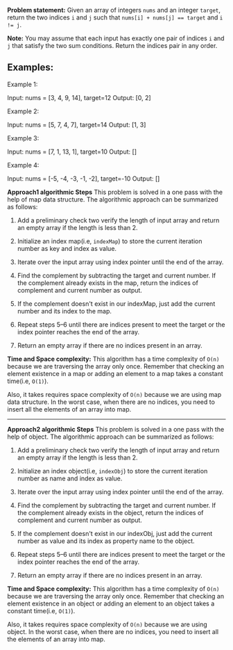 **Problem statement:**
Given an array of integers `nums` and an integer `target`, return the two indices `i` and `j` such that `nums[i] + nums[j] == target` and `i != j`.

**Note:** You may assume that each input has exactly one pair of indices `i` and `j` that satisfy the two sum conditions. Return the indices pair in any order.

## Examples:
Example 1:

Input: nums = [3, 4, 9, 14], target=12
Output: [0, 2]

Example 2: 

Input: nums = [5, 7, 4, 7], target=14
Output: [1, 3]

Example 3: 

Input: nums = [7, 1, 13, 1], target=10
Output: []

Example 4: 

Input: nums = [-5, -4, -3, -1, -2], target=-10
Output: []

**Approach1 algorithmic Steps**
This problem is solved in a one pass with the help of map data structure. The algorithmic approach can be summarized as follows:


1. Add a preliminary check two verify the length of input array and return an empty array if the length is less than 2.

3. Initialize an index map(i.e, `indexMap`) to store the current iteration number as key and index as value.

4. Iterate over the input array using index pointer until the end of the array. 

5. Find the complement by subtracting the target and current number. If the complement already exists in the map, return the indices of complement and current number as output.

6. If the complement doesn't exist in our indexMap, just add the current number and its index to the map.

7. Repeat steps 5–6 until there are indices present to meet the target or the index pointer reaches the end of the array.

8. Return an empty array if there are no indices present in an array.

**Time and Space complexity:**
This algorithm has a time complexity of `O(n)` because we are traversing the array only once. Remember that checking an element existence in a map or adding an element to a map takes a constant time(i.e, `O(1)`).

Also, it takes requires space complexity of `O(n)` because we are using map data structure. In the worst case, when there are no indices, you need to insert all the elements of an array into map.

----------------------------------------------------------------------------------------------------------------------------
**Approach2 algorithmic Steps**
This problem is solved in a one pass with the help of object. The algorithmic approach can be summarized as follows:


1. Add a preliminary check two verify the length of input array and return an empty array if the length is less than 2.

3. Initialize an index object(i.e, `indexObj`) to store the current iteration number as name and index as value.

4. Iterate over the input array using index pointer until the end of the array. 

5. Find the complement by subtracting the target and current number. If the complement already exists in the object, return the indices of complement and current number as output.

6. If the complement doesn't exist in our indexObj, just add the current number as value and its index as property name to the object.

7. Repeat steps 5–6 until there are indices present to meet the target or the index pointer reaches the end of the array.

8. Return an empty array if there are no indices present in an array.

**Time and Space complexity:**
This algorithm has a time complexity of `O(n)` because we are traversing the array only once. Remember that checking an element existence in an object or adding an element to an object takes a constant time(i.e, `O(1)`).

Also, it takes requires space complexity of `O(n)` because we are using object. In the worst case, when there are no indices, you need to insert all the elements of an array into map.